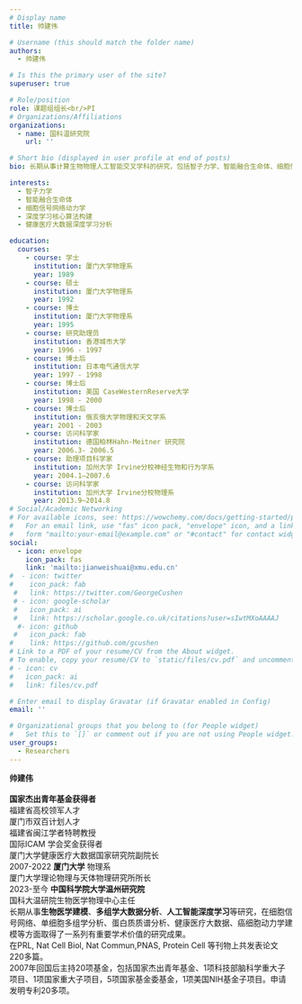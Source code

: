 ```yaml
---
# Display name
title: 帅建伟

# Username (this should match the folder name)
authors:
  - 帅建伟

# Is this the primary user of the site?
superuser: true

# Role/position
role: 课题组组长<br/>PI
# Organizations/Affiliations
organizations:
  - name: 国科温研究院
    url: ''

# Short bio (displayed in user profile at end of posts)
bio: 长期从事计算生物物理人工智能交叉学科的研究，包括智子力学、智能融合生命体、细胞信号网络动力学、深度学习核心算法构建、健康医疗大数据深度学习分析及深度学习在生物医学中的应用等。

interests:
  - 智子力学
  - 智能融合生命体
  - 细胞信号网络动力学
  - 深度学习核心算法构建
  - 健康医疗大数据深度学习分析

education:
  courses:
    - course: 学士
      institution: 厦门大学物理系
      year: 1989
    - course: 硕士
      institution: 厦门大学物理系
      year: 1992
    - course: 博士
      institution: 厦门大学物理系
      year: 1995    
    - course: 研究助理员
      institution: 香港城市大学
      year: 1996 - 1997
    - course: 博士后
      institution: 日本电气通信大学
      year: 1997 - 1998	
    - course: 博士后
      institution: 美国 CaseWesternReserve大学
      year: 1998 - 2000
    - course: 博士后
      institution: 俄亥俄大学物理和天文学系
      year: 2001 - 2003
    - course: 访问科学家
      institution: 德国柏林Hahn-Meitner 研究院
      year: 2006.3- 2006.5
    - course: 助理项目科学家
      institution: 加州大学 Irvine分校神经生物和行为学系
      year: 2004.1—2007.6    
    - course: 访问科学家
      institution: 加州大学 Irvine分校物理系
      year: 2013.9—2014.8   
# Social/Academic Networking
# For available icons, see: https://wowchemy.com/docs/getting-started/page-builder/#icons
#   For an email link, use "fas" icon pack, "envelope" icon, and a link in the
#   form "mailto:your-email@example.com" or "#contact" for contact widget.
social:
  - icon: envelope
    icon_pack: fas
    link: 'mailto:jianweishuai@xmu.edu.cn'
#  - icon: twitter
#    icon_pack: fab
 #   link: https://twitter.com/GeorgeCushen
 # - icon: google-scholar
 #   icon_pack: ai
 #   link: https://scholar.google.co.uk/citations?user=sIwtMXoAAAAJ
  #- icon: github
 #   icon_pack: fab
#    link: https://github.com/gcushen
# Link to a PDF of your resume/CV from the About widget.
# To enable, copy your resume/CV to `static/files/cv.pdf` and uncomment the lines below.
# - icon: cv
#   icon_pack: ai
#   link: files/cv.pdf

# Enter email to display Gravatar (if Gravatar enabled in Config)
email: ''

# Organizational groups that you belong to (for People widget)
#   Set this to `[]` or comment out if you are not using People widget.
user_groups:
  - Researchers
---
```


**帅建伟** <br/><br/>
**国家杰出青年基金获得者**<br/>
福建省高校领军人才 <br/>
厦门市双百计划人才 <br/>
福建省闽江学者特聘教授 <br/>
国际ICAM 学会奖金获得者 <br/>
厦门大学健康医疗大数据国家研究院副院长 <br/>
2007-2022 **厦门大学** 物理系 <br/>厦门大学理论物理与天体物理研究所所长 <br/>
2023-至今 **中国科学院大学温州研究院**<br/>国科大温研院生物医学物理中心主任 <br/>
长期从事**生物医学建模**、**多组学大数据分析**、**人工智能深度学习**等研究，在细胞信号网络、单细胞多组学分析、蛋白质质谱分析、健康医疗大数据、癌细胞动力学建模等方面取得了一系列有重要学术价值的研究成果。
<br/>在PRL, Nat Cell Biol, Nat Commun,PNAS, Protein Cell 等刊物上共发表论文220多篇。
<br/>2007年回国后主持20项基金，包括国家杰出青年基金、1项科技部脑科学重大子项目、1项国家重大子项目，5项国家基金委基金，1项美国NIH基金子项目。申请发明专利20多项。
